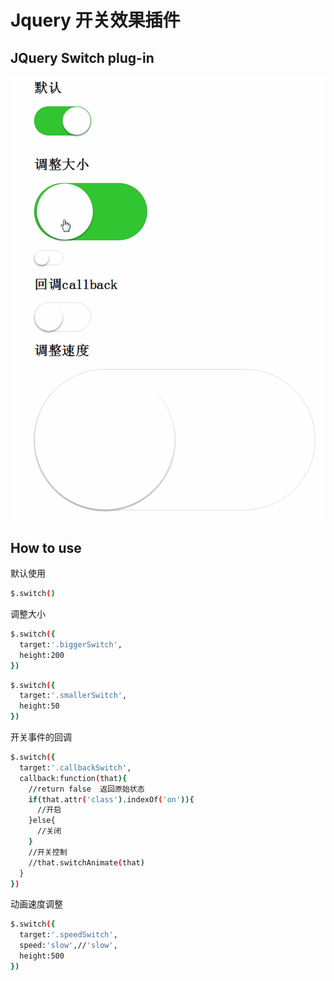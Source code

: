 # Jquery 开关效果插件

JQuery Switch plug-in
----------

![](https://github.com/yetianyue/Jquery-switch/blob/master/demo.gif)  

How to use
----------

默认使用
```bash
$.switch()
```

调整大小
```bash
$.switch({
  target:'.biggerSwitch',
  height:200
})
```
```bash
$.switch({
  target:'.smallerSwitch',
  height:50
})
```

开关事件的回调
```bash
$.switch({
  target:'.callbackSwitch',
  callback:function(that){
    //return false  返回原始状态
    if(that.attr('class').indexOf('on')){
      //开启
    }else{
      //关闭
    }
    //开关控制
    //that.switchAnimate(that)
  }
})
```

动画速度调整
```bash
$.switch({
  target:'.speedSwitch',
  speed:'slow',//'slow',
  height:500
})
```
